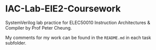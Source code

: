 # IAC-Lab-EIE2-Coursework
SystemVerilog lab practice for ELEC50010 Instruction Architectures &amp; Compiler by Prof Peter Cheung.

My comments for my work can be found in the `README.md` in each task subfolder.
